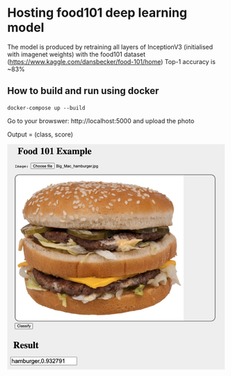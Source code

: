 # Hosting food101 deep learning model

The model is produced by retraining all layers of InceptionV3 (initialised with imagenet weights) with the food101 dataset
(https://www.kaggle.com/dansbecker/food-101/home) Top-1 accuracy is ~83%

## How to build and run using docker

```
docker-compose up --build
```

Go to your browswer: http://localhost:5000 and upload the photo

Output = (class, score)

<img src="docs/big_mac_web_demo.jpg" width="500"> 
